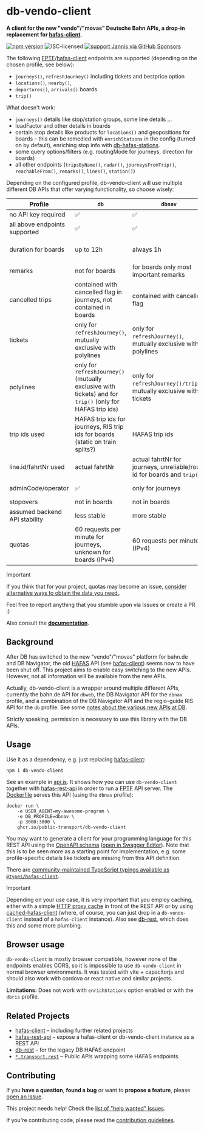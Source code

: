 # db-vendo-client

**A client for the new "vendo"/"movas" Deutsche Bahn APIs, a drop-in replacement for [hafas-client](https://github.com/public-transport/hafas-client/).**

[![npm version](https://img.shields.io/npm/v/db-vendo-client.svg)](https://www.npmjs.com/package/db-vendo-client)
![ISC-licensed](https://img.shields.io/github/license/public-transport/db-vendo-client.svg)
[![support Jannis via GitHub Sponsors](https://img.shields.io/badge/support%20Jannis-donate-fa7664.svg)](https://github.com/sponsors/derhuerst)

The following [FPTF](https://github.com/public-transport/friendly-public-transport-format)/[hafas-client](https://github.com/public-transport/hafas-client/) endpoints are supported (depending on the chosen profile, see below):

* `journeys()`, `refreshJourney()` including tickets and bestprice option
* `locations()`, `nearby()`,
* `departures()`, `arrivals()` boards
* `trip()`

What doesn't work:

* `journeys()` details like stop/station groups, some line details ...
* loadFactor and other details in boards
* certain stop details like products for `locations()` and geopositions for boards – this can be remedied with `enrichStations` in the config (turned on by default), enriching stop info with [db-hafas-stations](https://github.com/derhuerst/db-hafas-stations).
* some query options/filters (e.g. routingMode for journeys, direction for boards)
* all other endpoints (`tripsByName()`, `radar()`, `journeysFromTrip()`, `reachableFrom()`, `remarks()`, `lines()`, `station()`)

Depending on the configured profile, db-vendo-client will use multiple different DB APIs that offer varying functionality, so choose wisely:

| Profile               | `db`              | `dbnav` | `dbweb` | `dbbahnhof` | `dbris` |
| -------------         | -------------     | ------------- | ------------- | ------------- | ------------- |
| no API key required   | ✅                | ✅ |  ✅ | ✅ | ❌ |
| all above endpoints supported | ✅              | ✅ | except `stop()` | only boards | only boards |
| duration for boards   | up to 12h         | always 1h | always 1h | up to 6h, only from current time | up to 12h |
| remarks               | not for boards    | for boards only most important remarks | all remarks on boards and journeys | most remarks | all  remarks |
| cancelled trips       | contained with cancelled flag in journeys, not contained in boards | contained with cancelled flag | contained with cancelled flag | contained with cancelled flag | contained with cancelled flag |
| tickets               | only for `refreshJourney()`, mutually exclusive with polylines | only for `refreshJourney()`, mutually exclusive with polylines | only for `refreshJourney()`, mutually exclusive with polylines | ❌ | ❌ |
| polylines             | only for `refreshJourney()` (mutually exclusive with tickets) and for `trip()` (only for HAFAS trip ids) | only for `refreshJourney()/trip()`, mutually exclusive with tickets | only for `refreshJourney()/trip()`, mutually exclusive with tickets | ❌ | ❌ |
| trip ids used         | HAFAS trip ids for journeys, RIS trip ids for boards (static on train splits?) | HAFAS trip ids | HAFAS trip ids | RIS trip ids | RIS trip ids | 
| line.id/fahrtNr used  | actual fahrtNr | actual fahrtNr for journeys, unreliable/route id for boards and `trip()` | unreliable/route id | unreliable/route id | ✅ |
| adminCode/operator    | ✅ | only for journeys | only operator | only adminCode | ✅ |
| stopovers             | not in boards | not in boards | ✅ | some | ✅ |
| assumed backend API stability | less stable | more stable | less stable | less stable | more stable |
| quotas | 60 requests per minute for journeys, unknown for boards (IPv4) | 60 requests per minute (IPv4) | aggressive blocking (IPv4/IPv6) | ? | depends on API key |


> [!IMPORTANT]
> If you think that for your project, quotas may become an issue, [consider alternative ways to obtain the data you need.](https://github.com/derhuerst/db-rest/blob/6/docs/readme.md#why-not-to-use-this-api).

Feel free to report anything that you stumble upon via Issues or create a PR :)

Also consult the **[documentation](docs/readme.md)**.

## Background

After DB has switched to the new "vendo"/"movas" platform for bahn.de and DB Navigator, the old [HAFAS](https://de.wikipedia.org/wiki/HAFAS) API (see [hafas-client](https://github.com/public-transport/hafas-client/)) seems now to have been shut off. This project aims to enable easy switching to the new APIs. However, not all information will be available from the new APIs.

Actually, db-vendo-client is a wrapper around multiple different APIs, currently the bahn.de API for `dbweb`, the DB Navigator API for the `dbnav` profile, and a combination of the DB Navigator API and the regio-guide RIS API for the `db` profile. See some [notes about the various new APIs at DB](docs/db-apis.md).

Strictly speaking, permission is necessary to use this library with the DB APIs.

## Usage

Use it as a dependency, e.g. just replacing [hafas-client](https://github.com/public-transport/hafas-client/):

```
npm i db-vendo-client
```

See an example in [api.js](api.js). It shows how you can use `db-vendo-client` together with [hafas-rest-api](https://github.com/public-transport/hafas-rest-api/) in order to run a [FPTF](https://github.com/public-transport/friendly-public-transport-format) API server. The [Dockerfile](Dockerfile) serves this API (using the `dbnav` profile):

```
docker run \
    -e USER_AGENT=my-awesome-program \
    -e DB_PROFILE=dbnav \
    -p 3000:3000 \
    ghcr.io/public-transport/db-vendo-client
```

You may want to generate a client for your programming language for this REST API using the [OpenAPI schema](docs/openapi.yaml) ([open in Swagger Editor](https://editor.swagger.io/?url=https://raw.githubusercontent.com/public-transport/db-vendo-client/refs/heads/main/docs/openapi.yaml)). Note 
that this is to be seen more as a starting point for implementation, e.g. some profile-specific details like tickets are missing from this API definition.

There are [community-maintained TypeScript typings available as `@types/hafas-client`](https://www.npmjs.com/package/@types/hafas-client). 

> [!IMPORTANT]
> Depending on your use case, it is very important that you employ caching, either with a simple [HTTP proxy cache](https://github.com/traines-source/time-space-train-planner/blob/master/deployments/nginx-cache.conf) in front of the REST API or by using [cached-hafas-client](https://github.com/public-transport/cached-hafas-client) (where, of course, you can just drop in a `db-vendo-client` instead of a `hafas-client` instance). Also see [db-rest](https://github.com/derhuerst/db-rest), which does this and some more plumbing.

## Browser usage

`db-vendo-client` is mostly browser compatible, however none of the endpoints enables CORS, so it is impossible to use `db-vendo-client` in normal browser environments. It was tested with vite + capacitorjs and should also work with cordova or react native and similar projects.

**Limitations:** Does not work with `enrichStations` option enabled or with the `dbris` profile.

## Related Projects

- [hafas-client](https://github.com/public-transport/hafas-client/) – including further related projects
- [hafas-rest-api](https://github.com/public-transport/hafas-rest-api/) – expose a hafas-client or db-vendo-client instance as a REST API
- [db-rest](https://github.com/derhuerst/db-rest/) – for the legacy DB HAFAS endpoint
- [`*.transport.rest`](https://transport.rest/) – Public APIs wrapping some HAFAS endpoints.

## Contributing

If you **have a question**, **found a bug** or want to **propose a feature**, please [open an Issue](https://github.com/public-transport/db-vendo-client/issues).

This project needs help! Check the [list of "help wanted" Issues](https://github.com/public-transport/db-vendo-client/issues?q=is%3Aopen+is%3Aissue+label%3A%22help+wanted%22).

If you're contributing code, please read the [contribution guidelines](contributing.md).
